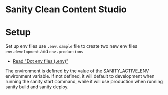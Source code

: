 # Sanity Clean Content Studio

# Setup

Set up env files
use `.env.sample` file to create two new env files
`env.development` and `env.productions`

- [Read "Dot env files (.env)"](https://www.sanity.io/docs/studio-environment-variables#dot-env-files-env-f5e9e3158896)

The environment is defined by the value of the SANITY_ACTIVE_ENV environment variable. If not defined, it will default to development when running the sanity start command, while it will use production when running sanity build and sanity deploy.
